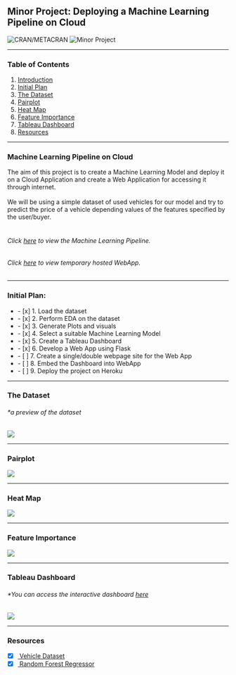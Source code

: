 ## Minor Project: Deploying a Machine Learning Pipeline on Cloud
![CRAN/METACRAN](https://img.shields.io/cran/l/devtools?style=for-the-badge) ![Minor Project](https://img.shields.io/badge/Minor%20Project-ML%20on%20Cloud-orange?style=for-the-badge)

---
### Table of Contents
1. [Introduction](#introduction)
2. [Initial Plan](#initial_plan)
3. [The Dataset](#the_dataset)
4. [Pairplot](#pairplot)
5. [Heat Map](#heatmap)
6. [Feature Importance](#feature_importance)
7. [Tableau Dashboard](#tableau_dashboard)
8. [Resources](#resources)

---
### Machine Learning Pipeline on Cloud <a name="introduction"></a>

The aim of this project is to create a Machine Learning Model and deploy it on a Cloud Application and create a Web Application for accessing it through internet. <br> <br>
We will be using a simple dataset of used vehicles for our model and try to predict the price of a vehicle depending values of the features specified by the user/buyer. <br> <br>
<h6> Click <a href = "https://github.com/adityakumaar/ML-Pipeline-On-Cloud/blob/master/ML%20Pipeline%20-%20Used%20Vehicles%20Price%20Prediction.ipynb">here</a> to view the Machine Learning Pipeline. </h6>
<h6> Click <a href="https://minor-1.herokuapp.com/">here</a> to view temporary hosted WebApp. </h6>

---
### Initial Plan: <a name="initial_plan"></a>
<ul>
  <li> - [x] 1. Load the dataset </li>
  <li> - [x] 2. Perform EDA on the dataset </li>
  <li> - [x] 3. Generate Plots and visuals </li>
  <li> - [x] 4. Select a suitable Machine Learning Model </li>
  <li> - [x] 5. Create a Tableau Dashboard </li>
  <li> - [x] 6. Develop a Web App using Flask </li>
  <li> - [ ] 7. Create a single/double webpage site for the Web App </li>
  <li> - [ ] 8. Embed the Dashboard into WebApp </li>
  <li> - [ ] 9. Deploy the project on Heroku </li>
</ul>

---
### The Dataset <a name="the_dataset"></a>
<h6> *a preview of the dataset </h6>
<img src = "https://github.com/adityakumaar/ML-Pipeline-On-Cloud/blob/master/extras/vehicle_dataset_sample.png" />

---
### Pairplot <a name="pairplot"></a>
<img src = "https://github.com/adityakumaar/ML-Pipeline-On-Cloud/blob/master/extras/pairplot.png" />

---
### Heat Map <a name="heatmap"></a>
<img src = "https://github.com/adityakumaar/ML-Pipeline-On-Cloud/blob/master/extras/heatmap.png" />

---
### Feature Importance <a name="feature_importance"></a>
<img src = "https://github.com/adityakumaar/ML-Pipeline-On-Cloud/blob/master/extras/feature_importance.png" />

---
### Tableau Dashboard <a name="tableau_dashboard"></a>
<h6> *You can access the interactive dashboard <a href = "https://public.tableau.com/views/MinorProjectDashboard/Dashboard?:language=en&:display_count=y&:origin=viz_share_link" > here </a> </h6>

<div class='tableauPlaceholder' id='viz1603617479435' style='position: relative'><noscript><a href='#'><img alt=' ' src='https:&#47;&#47;public.tableau.com&#47;static&#47;images&#47;Mi&#47;MinorProjectDashboard&#47;Dashboard&#47;1_rss.png' style='border: none' /></a></noscript><object class='tableauViz'  style='display:none;'><param name='host_url' value='https%3A%2F%2Fpublic.tableau.com%2F' /> <param name='embed_code_version' value='3' /> <param name='site_root' value='' /><param name='name' value='MinorProjectDashboard&#47;Dashboard' /><param name='tabs' value='no' /><param name='toolbar' value='yes' /><param name='static_image' value='https:&#47;&#47;public.tableau.com&#47;static&#47;images&#47;Mi&#47;MinorProjectDashboard&#47;Dashboard&#47;1.png' /> <param name='animate_transition' value='yes' /><param name='display_static_image' value='yes' /><param name='display_spinner' value='yes' /><param name='display_overlay' value='yes' /><param name='display_count' value='yes' /><param name='language' value='en' /></object></div>                

---
### Resources <a name="resources"></a>
- [x] <a href = "https://www.kaggle.com/adityakumaar/vehicle-price-prediction?select=vehicle_dataset.csv" > Vehicle Dataset </a>
- [x] <a href = "https://scikit-learn.org/stable/modules/generated/sklearn.ensemble.RandomForestRegressor.html" > Random Forest Regressor </a>
